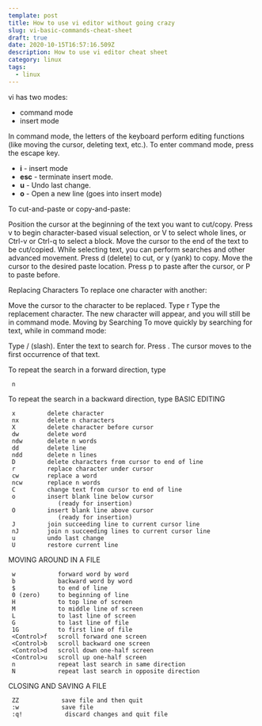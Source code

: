 ```yaml
---
template: post
title: How to use vi editor without going crazy
slug: vi-basic-commands-cheat-sheet
draft: true
date: 2020-10-15T16:57:16.509Z
description: How to use vi editor cheat sheet
category: linux
tags:
  - linux
---
```

vi has two modes:

* command mode
* insert mode

In command mode, the letters of the keyboard perform editing functions (like moving the cursor, deleting text, etc.). To enter command mode, press the escape <Esc> key.

* **i** - insert mode
* **esc** - terminate insert mode.
* **u** - Undo last change.
* **o** - Open a new line (goes into insert mode)

To cut-and-paste or copy-and-paste:

Position the cursor at the beginning of the text you want to cut/copy.
Press v to begin character-based visual selection, or V to select whole lines, or Ctrl-v or Ctrl-q to select a block.
Move the cursor to the end of the text to be cut/copied. While selecting text, you can perform searches and other advanced movement.
Press d (delete) to cut, or y (yank) to copy.
Move the cursor to the desired paste location.
Press p to paste after the cursor, or P to paste before.


Replacing Characters
To replace one character with another:

Move the cursor to the character to be replaced.
Type r
Type the replacement character.
The new character will appear, and you will still be in command mode.
Moving by Searching
To move quickly by searching for text, while in command mode:

Type / (slash).
Enter the text to search for.
Press <Return>.
The cursor moves to the first occurrence of that text.

To repeat the search in a forward direction, type

     n
To repeat the search in a backward direction, type
BASIC EDITING

     x         delete character
     nx        delete n characters
     X         delete character before cursor
     dw        delete word
     ndw       delete n words
     dd        delete line
     ndd       delete n lines
     D         delete characters from cursor to end of line
     r         replace character under cursor
     cw        replace a word
     ncw       replace n words
     C         change text from cursor to end of line
     o         insert blank line below cursor
                  (ready for insertion)
     O         insert blank line above cursor
                  (ready for insertion)
     J         join succeeding line to current cursor line
     nJ        join n succeeding lines to current cursor line
     u         undo last change
     U         restore current line
MOVING AROUND IN A FILE

     w            forward word by word
     b            backward word by word
     $            to end of line
     0 (zero)     to beginning of line
     H            to top line of screen
     M            to middle line of screen
     L            to last line of screen
     G            to last line of file
     1G           to first line of file
     <Control>f   scroll forward one screen
     <Control>b   scroll backward one screen
     <Control>d   scroll down one-half screen
     <Control>u   scroll up one-half screen
     n            repeat last search in same direction
     N            repeat last search in opposite direction
CLOSING AND SAVING A FILE

     ZZ            save file and then quit
     :w            save file
     :q!            discard changes and quit file

